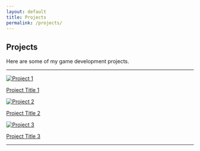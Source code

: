 ```yaml
---
layout: default
title: Projects
permalink: /projects/
---
```


## Projects
Here are some of my game development projects.

---

<div class="project-grid">
    <div class="project">
        <a href="{{ site.baseurl }}/projects/project1">
            <img src="{{ site.baseurl }}/assets/images/project1.jpg" alt="Project 1">
            <p>Project Title 1</p>
        </a>
    </div>
    <div class="project">
        <a href="{{ site.baseurl }}/projects/project2">
            <img src="{{ site.baseurl }}/assets/images/project2.jpg" alt="Project 2">
            <p>Project Title 2</p>
        </a>
    </div>
    <div class="project">
        <a href="{{ site.baseurl }}/projects/project3">
            <img src="{{ site.baseurl }}/assets/images/project3.jpg" alt="Project 3">
            <p>Project Title 3</p>
        </a>
    </div>
</div>



---